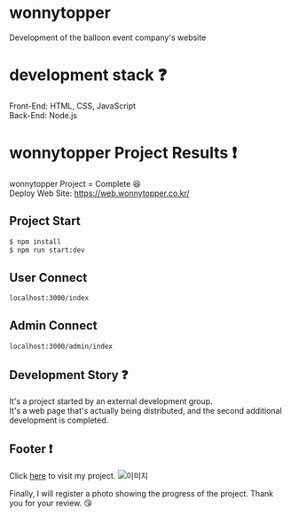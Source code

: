 # wonnytopper

Development of the balloon event company's website

# development stack :question:

Front-End: HTML, CSS, JavaScript <br />
Back-End: Node.js

# wonnytopper Project Results :exclamation:

wonnytopper Project = Complete :laughing: <br />
Deploy Web Site: https://web.wonnytopper.co.kr/

## Project Start
```zsh
$ npm install
$ npm run start:dev
```
## User Connect
```zsh
localhost:3000/index
```
## Admin Connect
```zsh
localhost:3000/admin/index
```

## Development Story :question:

It's a project started by an external development group. <br />
It's a web page that's actually being distributed, and the second additional development is completed.

## Footer :exclamation:

Click [here](https://web.wonnytopper.co.kr/) to visit my project.
![이미지](https://github.com/20200890-JoHoYeon/wonnytopper/assets/70556072/a8e47230-a1af-480d-8d3c-a75a2dd4ab23)

Finally, I will register a photo showing the progress of the project. Thank you for your review. 😘
